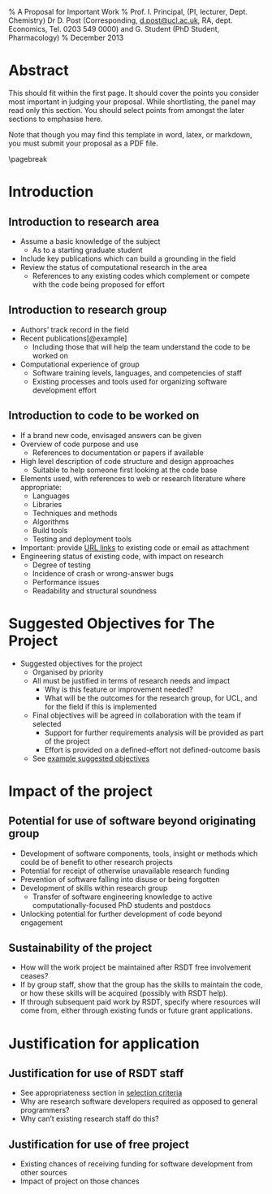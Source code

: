 % A Proposal for Important Work 
% Prof. I. Principal, (PI, lecturer, Dept. Chemistry) Dr D. Post (Corresponding, d.post@ucl.ac.uk, RA, dept. Economics, Tel. 0203 549 0000) and G. Student (PhD Student, Pharmacology)
% December 2013

Abstract
========

This should fit within the first page. It should cover the points you consider most important in 
judging your proposal. While shortlisting, the panel may read only this section. You should
select points from amongst the later sections to emphasise here.

Note that though you may find this template in word, latex, or markdown, you must submit your proposal as a PDF file.

\pagebreak

Introduction
============

Introduction to research area
-----------------------------

* Assume a basic knowledge of the subject
  * As to a starting graduate student
* Include key publications which can build a grounding in the field
* Review the status of computational research in the area
  * References to any existing codes which complement or compete with the code being proposed for effort

Introduction to research group
------------------------------

* Authors’ track record in the field
* Recent publications[@example]
	* Including those that will help the team understand the code to be worked on
* Computational experience of group
	* Software training levels, languages, and competencies of staff
	* Existing processes and tools used for organizing software development effort

Introduction to code to be worked on
------------------------------------

  * If a brand new code, envisaged answers can be given
  * Overview of code purpose and use
    * References to documentation or papers if available
  * High level description of code structure and design approaches
    * Suitable to help someone first looking at the code base
  * Elements used, with references to web or research literature where appropriate:
    * Languages
    * Libraries
    * Techniques and methods
    * Algorithms
    * Build tools
    * Testing and deployment tools
  * Important: provide [URL links](http://github.com/) to existing code or email as attachment
  * Engineering status of existing code, with impact on research
    * Degree of testing
    * Incidence of crash or wrong-answer bugs 
    * Performance issues
    * Readability and structural soundness 

Suggested Objectives for The Project
====================================

* Suggested objectives for the project
  * Organised by priority
  * All must be justified in terms of research needs and impact
    * Why is this feature or improvement needed?
    * What will be the outcomes for the research group, for UCL, and for the field if this is implemented
  * Final objectives will be agreed in collaboration with the team if selected
    * Support for further requirements analysis will be provided as part of the project
    * Effort is provided on a defined-effort not defined-outcome basis
  * See [example suggested objectives](http://development.rc.ucl.ac.uk/termly-call/examples.html)

Impact of the project
=======================

Potential for use of software beyond originating group
------------------------------------------------------

  * Development of software components, tools, insight or methods which could be of benefit to other research projects
  * Potential for receipt of otherwise unavailable research funding
  * Prevention of software falling into disuse or being forgotten
  * Development of skills within research group
    * Transfer of software engineering knowledge to active computationally-focused PhD students and postdocs
  * Unlocking potential for further development of code beyond engagement

Sustainability of the project
-----------------------------
  * How will the work project be maintained after RSDT free involvement ceases?
  * If by group staff, show that the group has the skills to maintain the code, or how these skills will be acquired (possibly with RSDT help).
  * If through subsequent paid work by RSDT, specify where resources will come from, either through existing funds or future grant applications.

Justification for application
=============================

Justification for use of RSDT staff
-----------------------------------

* See appropriateness section in [selection criteria](http://development.rc.ucl.ac.uk/termly-call/selection.html)
* Why are research software developers required as opposed to general programmers?
* Why can’t existing research staff do this?

Justification for use of free project
-------------------------------------

* Existing chances of receiving funding for software development from other sources
* Impact of project on those chances


